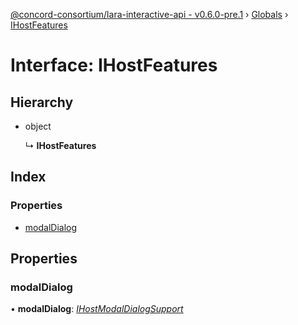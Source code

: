 [@concord-consortium/lara-interactive-api - v0.6.0-pre.1](../README.md) › [Globals](../globals.md) › [IHostFeatures](ihostfeatures.md)

# Interface: IHostFeatures

## Hierarchy

* object

  ↳ **IHostFeatures**

## Index

### Properties

* [modalDialog](ihostfeatures.md#modaldialog)

## Properties

###  modalDialog

• **modalDialog**: *[IHostModalDialogSupport](ihostmodaldialogsupport.md)*

